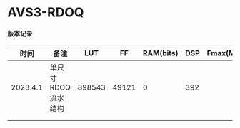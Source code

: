 # AVS3-RDOQ



#### 版本记录

| 时间     | 备注               | LUT    | FF    | RAM(bits) | DSP  | Fmax(MHz) |
| -------- | ------------------ | ------ | ----- | --------- | ---- | --------- |
| 2023.4.1 | 单尺寸RDOQ流水结构 | 898543 | 49121 | 0         | 392  |           |
|          |                    |        |       |           |      |           |
|          |                    |        |       |           |      |           |